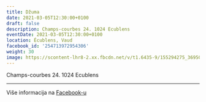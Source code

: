```yaml
---
title: Džuma
date: 2021-03-05T12:30:00+0100
draft: false
description: Champs-courbes 24. 1024 Ecublens
eventDate: 2021-03-05T12:30:00+0100
location: Écublens, Vaud
facebook_id: '254713972954306'
weight: 30
image: https://scontent-lhr8-2.xx.fbcdn.net/v/t1.6435-9/155294275_3695079563921169_4909597834044538694_n.jpg?_nc_cat=101&ccb=1-7&_nc_sid=9e60e4&_nc_ohc=lyNFfLLyetoQ7kNvwETR3n7&_nc_oc=AdkArfQ5RHXhK2XfzELDsauqCAk1wtxvvFXez_BZec1MuSoZg3ILXmuIDpzyhSQc95k&_nc_zt=23&_nc_ht=scontent-lhr8-2.xx&edm=ABTKTjYEAAAA&_nc_gid=R4Op_MBV2v204g48fkardA&oh=00_AfMw6ZBsbViUn7q-BwUThkLUd9pNkIbezTHtoHKTB0ep_g&oe=6879A0DB
---
```


Champs-courbes 24. 1024 Ecublens

---

Više informacija na [Facebook-u](https://facebook.com/events/254713972954306)